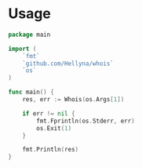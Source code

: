 Usage
=====

```go
package main

import (
	`fmt`
	`github.com/Hellyna/whois`
	`os`
)

func main() {
	res, err := Whois(os.Args[1])

	if err != nil {
		fmt.Fprintln(os.Stderr, err)
		os.Exit(1)
	}

	fmt.Println(res)
}
```

<!---
vim:ts=4 sw=4 noet:
-->
